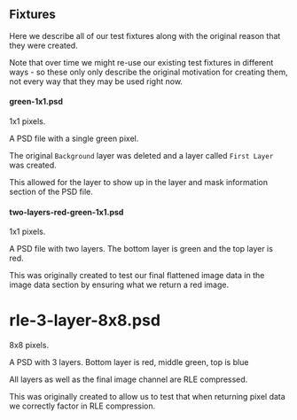 ## Fixtures

Here we describe all of our test fixtures along with the original reason that they were created.

Note that over time we might re-use our existing test fixtures in different ways - so these only
only describe the original motivation for creating them, not every way that they may be used right now.

#### green-1x1.psd

1x1 pixels.

A PSD file with a single green pixel.

The original `Background` layer was deleted and a layer called `First Layer` was created.

This allowed for the layer to show up in the layer and mask information section of the PSD file.

#### two-layers-red-green-1x1.psd

1x1 pixels.

A PSD file with two layers. The bottom layer is green and the top layer is red.

This was originally created to test our final flattened image data in the image data section
by ensuring what we return a red image.

# rle-3-layer-8x8.psd

8x8 pixels.

A PSD with 3 layers. Bottom layer is red, middle green, top is blue

All layers as well as the final image channel are RLE compressed.

This was originally created to allow us to test that when returning pixel data we correctly factor in RLE compression.
